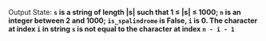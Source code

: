 Output State: **`s` is a string of length |s| such that 1 ≤ |s| ≤ 1000; `n` is an integer between 2 and 1000; `is_spalindrome` is False, `i` is 0. The character at index `i` in string `s` is not equal to the character at index `n - i - 1`**